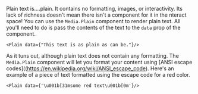 Plain text is....plain. It contains no formatting, images, or interactivity. Its lack of richness doesn't mean there isn't a component for it in the nteract space! You can use the `Media.Plain` component to render plain text. All you'll need to do is pass the contents of the text to the `data` prop of the component.

```
<Plain data={"This text is as plain as can be."}/>
```

As it tuns out, although plain text does not contain any formatting. The `Media.Plain` component will let you format your content using [ANSI escape codes]((https://en.wikipedia.org/wiki/ANSI_escape_code). Here's an example of a piece of text formatted using the escape code for a red color.

```
<Plain data={'\u001b[31msome red text\u001b[0m'}/>
```